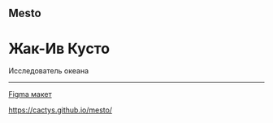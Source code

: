 ## Mesto
# Жак-Ив Кусто
Исследователь океана
___
[Figma макет](https://www.figma.com/file/FwbxqeyjpfDI5YAxPnpc65/JavaScript.-Sprint-4?node-id=28212%3A155)

https://cactys.github.io/mesto/
